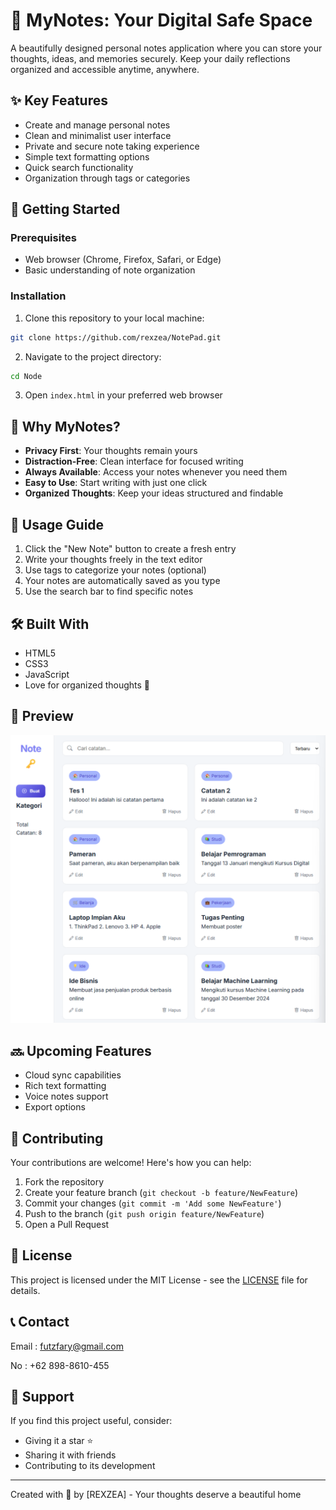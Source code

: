 # 📝 MyNotes: Your Digital Safe Space

A beautifully designed personal notes application where you can store your thoughts, ideas, and memories securely. Keep your daily reflections organized and accessible anytime, anywhere.

## ✨ Key Features

- Create and manage personal notes
- Clean and minimalist user interface
- Private and secure note taking experience
- Simple text formatting options
- Quick search functionality
- Organization through tags or categories

## 🚀 Getting Started

### Prerequisites

- Web browser (Chrome, Firefox, Safari, or Edge)
- Basic understanding of note organization

### Installation

1. Clone this repository to your local machine:
```bash
git clone https://github.com/rexzea/NotePad.git
```

2. Navigate to the project directory:
```bash
cd Node
```

3. Open `index.html` in your preferred web browser

## 💫 Why MyNotes?

- **Privacy First**: Your thoughts remain yours
- **Distraction-Free**: Clean interface for focused writing
- **Always Available**: Access your notes whenever you need them
- **Easy to Use**: Start writing with just one click
- **Organized Thoughts**: Keep your ideas structured and findable

## 🎯 Usage Guide

1. Click the "New Note" button to create a fresh entry
2. Write your thoughts freely in the text editor
3. Use tags to categorize your notes (optional)
4. Your notes are automatically saved as you type
5. Use the search bar to find specific notes

## 🛠️ Built With

- HTML5
- CSS3
- JavaScript
- Love for organized thoughts 💝

## 📱 Preview

![notepad](notepad.png)


## 🔜 Upcoming Features

- Cloud sync capabilities
- Rich text formatting
- Voice notes support
- Export options

## 🤝 Contributing

Your contributions are welcome! Here's how you can help:

1. Fork the repository
2. Create your feature branch (`git checkout -b feature/NewFeature`)
3. Commit your changes (`git commit -m 'Add some NewFeature'`)
4. Push to the branch (`git push origin feature/NewFeature`)
5. Open a Pull Request

## 📜 License

This project is licensed under the MIT License - see the [LICENSE](LICENSE) file for details.

## 📞 Contact

Email : futzfary@gmail.com

No : +62 898-8610-455


## 💝 Support

If you find this project useful, consider:
- Giving it a star ⭐
- Sharing it with friends
- Contributing to its development

---
Created with 💖 by [REXZEA] - Your thoughts deserve a beautiful home
